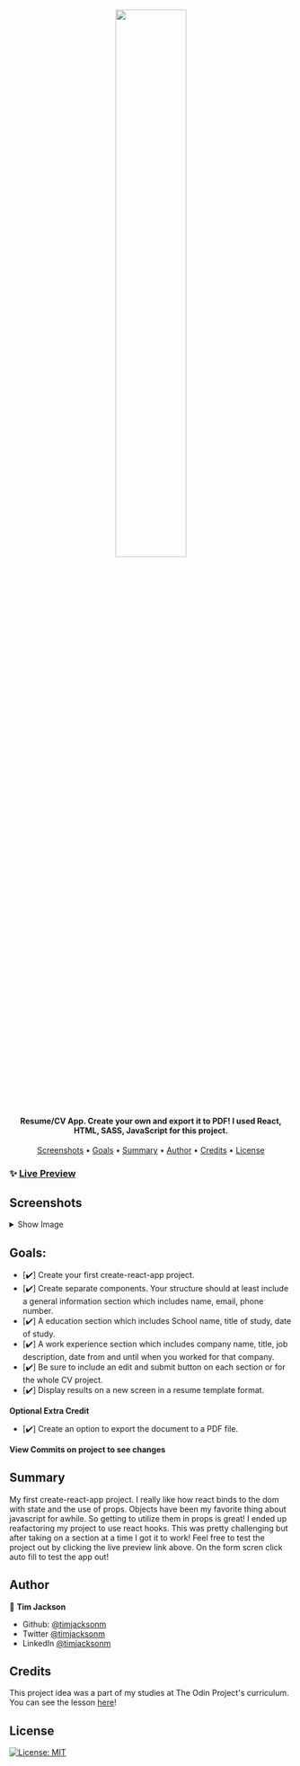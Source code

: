 <h1 align="center">
  <image src="src/assets/logoCVapp.png" width="50%"> 
</h1>

<h4 align="center">Resume/CV App. Create your own and export it to PDF! I used React, HTML, SASS, JavaScript for this project.</h4>

<p align="center">
  <a href="#screenshots">Screenshots</a> •
  <a href="#goals">Goals</a> •
  <a href="#summary">Summary</a> •
  <a href="#author">Author</a> •
    <a href="#credits">Credits</a> •
  <a href="#license">License</a>
</p>

### ✨ [Live Preview](https://timjacksonm.github.io/CV-App)

## Screenshots

<details>
  <summary>Show Image</summary>

<image src="src/assets/resumeGIF.gif">

The next couple images show responsive web design for multiple devices.

---

<image src="src/assets/s5preview.png">
  
---

<image src="src/assets/ipadpreview.png">
  
---

<image src="src/assets/ipadpropreview.png">
  
---

</details>

## Goals:

- [✔️] Create your first create-react-app project.
- [✔️] Create separate components. Your structure should at least include a general information section which includes name, email, phone number.
- [✔️] A education section which includes School name, title of study, date of study.
- [✔️] A work experience section which includes company name, title, job description, date from and until when you worked for that company.
- [✔️] Be sure to include an edit and submit button on each section or for the whole CV project.
- [✔️] Display results on a new screen in a resume template format.

**Optional Extra Credit**

- [✔️] Create an option to export the document to a PDF file.

**View Commits on project to see changes**

## Summary

My first create-react-app project. I really like how react binds to the dom with state and the use of props. Objects have been my favorite thing about javascript for awhile. So getting to utilize them in props is great! I ended up reafactoring my project to use react hooks. This was pretty challenging but after taking on a section at a time I got it to work! Feel free to test the project out by clicking the live preview link above. On the form scren click auto fill to test the app out!

## Author

👤 **Tim Jackson**

- Github: [@timjacksonm](https://github.com/timjacksonm)
- Twitter [@timjacksonm](https://twitter.com/timjacksonm)
- LinkedIn [@timjacksonm](https://linkedin.com/in/timjacksonm)

## Credits

This project idea was a part of my studies at The Odin Project's curriculum. You can see the lesson <a href="https://www.theodinproject.com/paths/full-stack-javascript/courses/javascript/lessons/cv-application" target="_blank">here</a>!

## License

<p>
  <a href="https://choosealicense.com/licenses/mit/">
    <img alt="License: MIT" src="https://img.shields.io/badge/License-MIT-yellow.svg">
</p>
